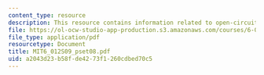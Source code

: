 ```yaml
---
content_type: resource
description: This resource contains information related to open-circuit time.
file: https://ol-ocw-studio-app-production.s3.amazonaws.com/courses/6-012-microelectronic-devices-and-circuits-spring-2009/a2043d23b58fde4273f1260cdbed70c5_MIT6_012S09_pset08.pdf
file_type: application/pdf
resourcetype: Document
title: MIT6_012S09_pset08.pdf
uid: a2043d23-b58f-de42-73f1-260cdbed70c5
---
```


